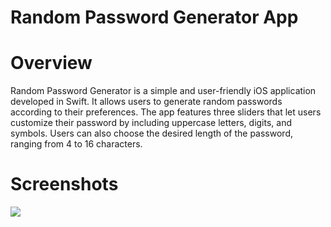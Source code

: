 
# Random Password Generator App

# Overview

Random Password Generator is a simple and user-friendly iOS application developed in Swift. It allows users to generate random passwords according to their preferences. The app features three sliders that let users customize their password by including uppercase letters, digits, and symbols. Users can also choose the desired length of the password, ranging from 4 to 16 characters.

# Screenshots

![](https://media.giphy.com/media/v1.Y2lkPTc5MGI3NjExd2FrZmdnOWw3b2l4ZDkwajRmdzJoYmFxbndqdWRrOXJibnNpNHk5ZCZlcD12MV9pbnRlcm5hbF9naWZfYnlfaWQmY3Q9Zw/aXzFGa9wqJY26lx4gp/giphy.gif)
